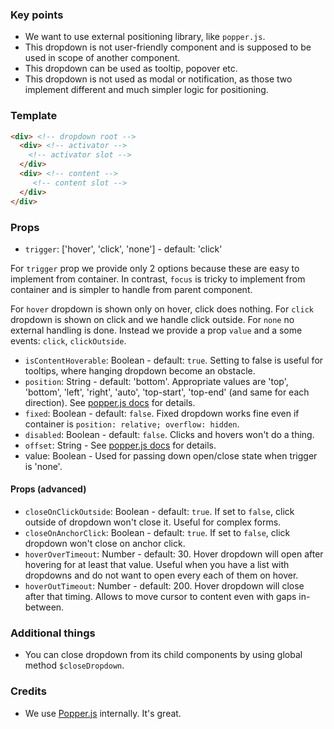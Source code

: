 ### Key points
* We want to use external positioning library, like `popper.js`.
* This dropdown is not user-friendly component and is supposed to be used in scope of another component.
* This dropdown can be used as tooltip, popover etc. 
* This dropdown is not used as modal or notification, as those two implement different and much simpler logic for positioning.

### Template

```html
<div> <!-- dropdown root -->
  <div> <!-- activator -->
    <!-- activator slot -->
  </div>
  <div> <!-- content -->
     <!-- content slot -->
  </div>
</div>
```

### Props

* `trigger`: ['hover', 'click', 'none'] - default: 'click'

For `trigger` prop we provide only 2 options because these are easy to implement from container. In contrast, `focus` is tricky to implement from container and is simpler to handle from parent component.

For `hover` dropdown is shown only on hover, click does nothing.
For `click` dropdown is shown on click and we handle click outside.
For `none` no external handling is done. Instead we provide a prop `value` and a some events: `click`, `clickOutside`.

* `isContentHoverable`: Boolean - default: `true`. Setting to false is useful for tooltips, where hanging dropdown become an obstacle.
* `position`: String - default: 'bottom'. Appropriate values are 'top', 'bottom', 'left', 'right', 'auto', 'top-start', 'top-end' (and same for each direction). See [popper.js docs](https://popper.js.org/popper-documentation.html#Popper.placements) for details.
* `fixed`: Boolean - default: `false`. Fixed dropdown works fine even if container is `position: relative; overflow: hidden`.
* `disabled`: Boolean - default: `false`. Clicks and hovers won't do a thing.
* `offset`: String - See [popper.js docs](https://popper.js.org/popper-documentation.html#modifiers..offset) for details.
* value: Boolean - Used for passing down open/close state when trigger is 'none'.

#### Props (advanced)

* `closeOnClickOutside`: Boolean - default: `true`. If set to `false`, click outside of dropdown won't close it. Useful for complex forms.
* `closeOnAnchorClick`: Boolean - default: `true`. If set to `false`, click dropdown won't close on anchor click.
* `hoverOverTimeout`: Number - default: 30. Hover dropdown will open after hovering for at least that value. Useful when you have a list with dropdowns and do not want to open every each of them on hover.
* `hoverOutTimeout`: Number - default: 200. Hover dropdown will close after that timing. Allows to move cursor to content even with gaps in-between.

### Additional things

* You can close dropdown from its child components by using global method `$closeDropdown`. 

### Credits

* We use [Popper.js](https://popper.js.org/) internally. It's  great.
